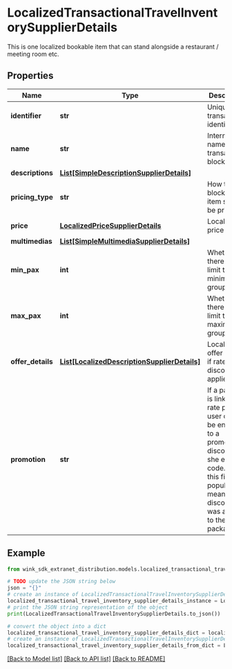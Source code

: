 # LocalizedTransactionalTravelInventorySupplierDetails

This is one localized bookable item that can stand alongside a restaurant / meeting room etc.

## Properties

Name | Type | Description | Notes
------------ | ------------- | ------------- | -------------
**identifier** | **str** | Unique transactional identifier | 
**name** | **str** | Internal name of transactional blocking. | 
**descriptions** | [**List[SimpleDescriptionSupplierDetails]**](SimpleDescriptionSupplierDetails.md) |  | 
**pricing_type** | **str** | How this blocking item should be priced. | 
**price** | [**LocalizedPriceSupplierDetails**](LocalizedPriceSupplierDetails.md) | Localized price | 
**multimedias** | [**List[SimpleMultimediaSupplierDetails]**](SimpleMultimediaSupplierDetails.md) |  | [optional] 
**min_pax** | **int** | Whether there is a limit to minimum group size. | [optional] 
**max_pax** | **int** | Whether there is a limit to maximum group size. | [optional] 
**offer_details** | [**List[LocalizedDescriptionSupplierDetails]**](LocalizedDescriptionSupplierDetails.md) | Localized offer details if rate plan discount applies. | [optional] 
**promotion** | **str** | If a package is linked to a rate plan the user could be entitled to a promotional discount if she enters a code. When this field is populated, it means the discount was applied to the package. | [optional] 

## Example

```python
from wink_sdk_extranet_distribution.models.localized_transactional_travel_inventory_supplier_details import LocalizedTransactionalTravelInventorySupplierDetails

# TODO update the JSON string below
json = "{}"
# create an instance of LocalizedTransactionalTravelInventorySupplierDetails from a JSON string
localized_transactional_travel_inventory_supplier_details_instance = LocalizedTransactionalTravelInventorySupplierDetails.from_json(json)
# print the JSON string representation of the object
print(LocalizedTransactionalTravelInventorySupplierDetails.to_json())

# convert the object into a dict
localized_transactional_travel_inventory_supplier_details_dict = localized_transactional_travel_inventory_supplier_details_instance.to_dict()
# create an instance of LocalizedTransactionalTravelInventorySupplierDetails from a dict
localized_transactional_travel_inventory_supplier_details_from_dict = LocalizedTransactionalTravelInventorySupplierDetails.from_dict(localized_transactional_travel_inventory_supplier_details_dict)
```
[[Back to Model list]](../README.md#documentation-for-models) [[Back to API list]](../README.md#documentation-for-api-endpoints) [[Back to README]](../README.md)


